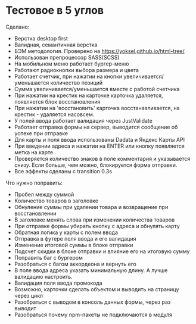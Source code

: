 # Тестовое в 5 углов
Сделано: 
- Верстка desktop first
- Валидная, семантичная верстка
- БЭМ методология. Проверено на https://yoksel.github.io/html-tree/
- Использован препроцессор SASS(SCSS)
- На мобильном меню работает бургер-меню
- Работают радиокнопки выбора размера и цвета
- Работает счетчик, при нажатии на кнопки увеличивается/уменьшается количество позиций
- Сумма увеличивается/уменьшается вместе с работой счетчика
- При нажатии на крестик на карточке карточка удаляется, появляется блок восстановления
- При нажатии на 'восстановить' карточка восстанавливается, на крестик - удаляется насовсем.
- У полей ввода работает валидация через JustValidate
- Работает отправка формы на сервер, выводится сообщение об успехе при отправке
- Для карты и поля ввода использованы Dadata и Яндекс Карты API
- При введении адреса и нажатии на ENTER или кнопку появляется метка на карте
- Проверяется количество знаков в поле комментария и указывается снизу. Если больше, чем можно, блокируется форма отправки.
- Все эффекты сделаны с transition 0.3s

Что нужно поправить:
- Пробел между суммой
- Количество товаров в заголовке
- Обнуление суммы при удалении товара и возвращение при восстановлении
- В заголовке менять слова при изменении количества товаров
- При отправке формы убирать кнопку с адреса и обнулять карту
- Обратная логика у карты с полем ввода
- Отправка в футере поля ввода и его валидация
- Изменение итоговой суммы в блоке отправки
- Подсчет скидки в блоке отправки и влияние его на итоговую сумму
- Поправить баг с бургером
- Разобраться с багом аккордеона и вернуть его
- В поле ввода адреса указать минимальную длину. А лучше валидацию настроить.
- Валидация поля ввода промокода
- Возможно, карточки сделать объектом и выводить на страницу через цикл
- Разобраться с выводом в консоль данных формы, через раз выводит
- Разобраться почему npm-пакеты не подключаются в модуля
